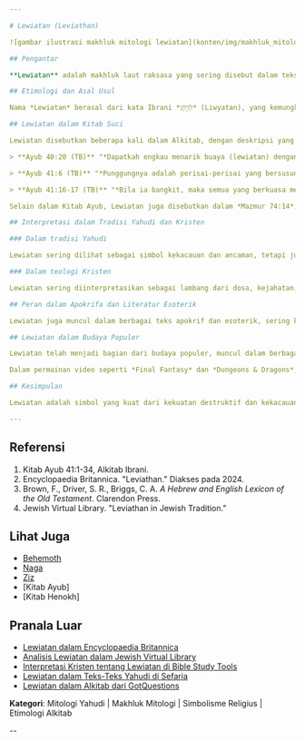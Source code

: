 ```yaml
---

# Lewiatan (Leviathan)

![gambar ilustrasi makhluk mitologi lewiatan](konten/img/makhluk_mitologi/lewiatan.jpg)

## Pengantar

**Lewiatan** adalah makhluk laut raksasa yang sering disebut dalam teks-teks kuno, terutama dalam Alkitab Ibrani. Makhluk ini dikenal sebagai simbol kekacauan dan kekuatan destruktif yang sangat besar. Dalam teologi Yahudi dan Kristen, Lewiatan kerap diidentifikasi sebagai personifikasi kejahatan yang menantang kekuasaan Tuhan. Lewiatan juga memiliki peran penting dalam mitologi dan literatur apokrif, dan sering dijadikan metafora dalam budaya modern untuk menggambarkan kekuatan yang tak terkendali.

## Etimologi dan Asal Usul

Nama *Lewiatan* berasal dari kata Ibrani *לִוְיָתָן* (Liwyatan), yang kemungkinan besar berarti "berbelit-belit" atau "yang melingkar." Akar katanya, *l-w-h*, merujuk pada sesuatu yang berliku atau melingkar, yang sesuai dengan deskripsi fisik makhluk ini sebagai ular atau naga laut. Dalam konteks kuno, Lewiatan juga dihubungkan dengan dewa atau makhluk mitologis lain yang berhubungan dengan laut atau air, seperti Tiamat dalam mitologi Mesopotamia.

## Lewiatan dalam Kitab Suci

Lewiatan disebutkan beberapa kali dalam Alkitab, dengan deskripsi yang menonjol muncul dalam **Kitab Ayub 40:20 - 41:25**. Di sini, Lewiatan digambarkan sebagai makhluk laut yang menakutkan dan tak tertandingi, dengan tubuh yang tak tertembus oleh senjata manusia:

> **Ayub 40:20 (TB)** "*Dapatkah engkau menarik buaya (lewiatan) dengan kail, atau mengimpit lidahnya dengan tali?*"

> **Ayub 41:6 (TB)** "*Punggungnya adalah perisai-perisai yang bersusun, terlekat rapat seperti meterai.*"

> **Ayub 41:16-17 (TB)** "*Bila ia bangkit, maka semua yang berkuasa menjadi gentar, menjadi bingung karena ketakutan. Bila ia diserang dengan pedang, ia tidak mempan, demikian juga dengan tombak, seligi atau lembing.*"

Selain dalam Kitab Ayub, Lewiatan juga disebutkan dalam *Mazmur 74:14*, di mana dikatakan bahwa Tuhan "*meremukkan kepala-kepala Lewiatan*" sebagai tanda kemenangan-Nya atas kekuatan-kekuatan kekacauan. Dalam **Yesaya 27:1**, Lewiatan digambarkan sebagai "ular yang meluncur (cepat)" dan "ular yang melingkar," yang akan dibunuh oleh Tuhan pada hari kiamat, simbol dari kemenangan Tuhan atas kejahatan.

## Interpretasi dalam Tradisi Yahudi dan Kristen

### Dalam tradisi Yahudi

Lewiatan sering dilihat sebagai simbol kekacauan dan ancaman, tetapi juga sebagai bagian dari ciptaan Tuhan yang pada akhirnya akan dikalahkan pada akhir zaman. Menurut beberapa tafsiran rabbinik, Lewiatan akan dibunuh oleh Tuhan dan dagingnya akan disajikan dalam perjamuan besar bagi orang-orang benar pada hari kiamat. Ini melambangkan penaklukan terakhir dari segala bentuk kejahatan oleh kekuatan ilahi.

### Dalam teologi Kristen

Lewiatan sering diinterpretasikan sebagai lambang dari dosa, kejahatan, atau kekuatan yang menentang Tuhan. Sebagai contoh, dalam beberapa tafsiran, Lewiatan dilihat sebagai personifikasi dari Setan atau kekuatan-kekuatan jahat yang mencoba merusak ciptaan Tuhan. Pertarungan antara Tuhan dan Lewiatan adalah simbol dari pertempuran kosmik antara kebaikan dan kejahatan, dengan Tuhan sebagai pemenang yang mutlak.

## Peran dalam Apokrifa dan Literatur Esoterik

Lewiatan juga muncul dalam berbagai teks apokrif dan esoterik, sering kali berhubungan dengan kisah akhir zaman atau eskatologi. Dalam *Kitab Henokh*, Lewiatan digambarkan sebagai makhluk yang diciptakan pada awal penciptaan dan ditempatkan di laut yang dalam, menunggu waktu akhirnya. Bersama dengan Behemoth, Lewiatan akan memainkan peran penting dalam peristiwa akhir zaman, di mana kekuatan-kekuatan jahat akan dihancurkan dan ketertiban ilahi akan ditegakkan.

## Lewiatan dalam Budaya Populer

Lewiatan telah menjadi bagian dari budaya populer, muncul dalam berbagai media seperti film, permainan video, literatur, dan seni. Dalam konteks modern, istilah "Lewiatan" sering digunakan untuk menggambarkan entitas yang sangat besar, seperti negara besar, perusahaan multinasional, atau ancaman yang menakutkan. Misalnya, dalam novel "Moby-Dick" karya Herman Melville, paus putih raksasa sering dianggap sebagai representasi dari Lewiatan, simbol dari kekuatan alam yang tak terkendali.

Dalam permainan video seperti *Final Fantasy* dan *Dungeons & Dragons*, Lewiatan sering muncul sebagai bos atau monster kuat yang harus dikalahkan oleh pemain, melambangkan tantangan besar yang menghadang.

## Kesimpulan

Lewiatan adalah simbol yang kuat dari kekuatan destruktif dan kekacauan, namun dalam tradisi Yahudi dan Kristen, ia juga melambangkan keunggulan Tuhan atas semua ciptaan, termasuk kekuatan-kekuatan yang tampaknya tak terkendali. Kisah Lewiatan mengingatkan umat beriman akan kemenangan Tuhan atas kejahatan dan kekuatan yang menantang kedaulatan-Nya. Melalui mitologi dan literatur, Lewiatan tetap menjadi simbol yang kuat, baik dalam konteks religius maupun budaya modern.

---
```


## Referensi

1. Kitab Ayub 41:1-34, Alkitab Ibrani.
2. Encyclopaedia Britannica. "Leviathan." Diakses pada 2024.
3. Brown, F., Driver, S. R., Briggs, C. A. *A Hebrew and English Lexicon of the Old Testament*. Clarendon Press.
4. Jewish Virtual Library. "Leviathan in Jewish Tradition."

## Lihat Juga

- [Behemoth](konten/kategori/makhluk_mitologi/behemoth.md)
- [Naga](konten/kategori/makhluk_mitologi/naga.md)
- [Ziz](konten/kategori/makhluk_mitologi/ziz.md)
- [Kitab Ayub]
- [Kitab Henokh]

## Pranala Luar

- [Lewiatan dalam Encyclopaedia Britannica](https://www.britannica.com/topic/Leviathan-biblical-creature)
- [Analisis Lewiatan dalam Jewish Virtual Library](https://www.jewishvirtuallibrary.org/leviathan-and-behemoth)
- [Interpretasi Kristen tentang Lewiatan di Bible Study Tools](https://www.biblestudytools.com/dictionary/leviathan/)
- [Lewiatan dalam Teks-Teks Yahudi di Sefaria](https://www.sefaria.org/topics/leviathan)
- [Lewiatan dalam Alkitab dari GotQuestions](https://www.gotquestions.org/Leviathan.html)

**Kategori**:  Mitologi Yahudi | Makhluk Mitologi | Simbolisme Religius | Etimologi Alkitab

--
